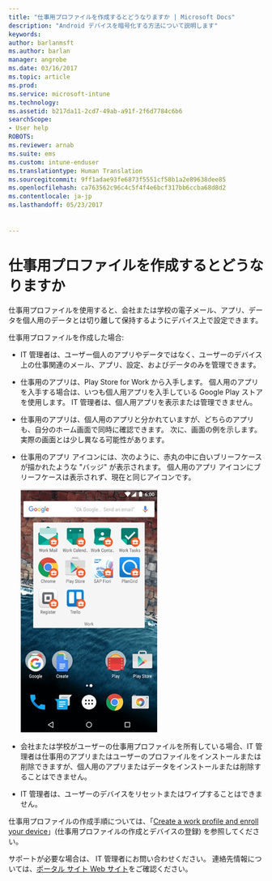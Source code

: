 ```yaml
---
title: "仕事用プロファイルを作成するとどうなりますか | Microsoft Docs"
description: "Android デバイスを暗号化する方法について説明します"
keywords: 
author: barlanmsft
ms.author: barlan
manager: angrobe
ms.date: 03/16/2017
ms.topic: article
ms.prod: 
ms.service: microsoft-intune
ms.technology: 
ms.assetid: b217da11-2cd7-49ab-a91f-2f6d7784c6b6
searchScope:
- User help
ROBOTS: 
ms.reviewer: arnab
ms.suite: ems
ms.custom: intune-enduser
ms.translationtype: Human Translation
ms.sourcegitcommit: 9ff1adae93fe6873f5551cf58b1a2e89638dee85
ms.openlocfilehash: ca763562c96c4c5f4f4e6bcf317bb6ccba68d8d2
ms.contentlocale: ja-jp
ms.lasthandoff: 05/23/2017


---
```



# <a name="what-happens-when-you-create-a-work-profile"></a>仕事用プロファイルを作成するとどうなりますか

仕事用プロファイルを使用すると、会社または学校の電子メール、アプリ、データを個人用のデータとは切り離して保持するようにデバイス上で設定できます。

仕事用プロファイルを作成した場合:

- IT 管理者は、ユーザー個人のアプリやデータではなく、ユーザーのデバイス上の仕事関連のメール、アプリ、設定、およびデータのみを管理できます。

- 仕事用のアプリは、Play Store for Work から入手します。 個人用のアプリを入手する場合は、いつも個人用アプリを入手している Google Play ストアを使用します。 IT 管理者は、個人用アプリを表示または管理できません。

- 仕事用のアプリは、個人用のアプリと分かれていますが、どちらのアプリも、自分のホーム画面で同時に確認できます。 次に、画面の例を示します。 実際の画面とは少し異なる可能性があります。

- 仕事用のアプリ アイコンには、次のように、赤丸の中に白いブリーフケースが描かれたような "バッジ" が表示されます。 個人用のアプリ アイコンにブリーフケースは表示されず、現在と同じアイコンです。

    ![Android Play Store for Work](./media/afw-google-play-store-for-work.png)

- 会社または学校がユーザーの仕事用プロファイルを所有している場合、IT 管理者は仕事用のアプリまたはユーザーのプロファイルをインストールまたは削除できますが、個人用のアプリまたはデータをインストールまたは削除することはできません。
- IT 管理者は、ユーザーのデバイスをリセットまたはワイプすることはできません。

仕事用プロファイルの作成手順については、「[Create a work profile and enroll your device](create-a-work-profile-and-enroll-your-device-in-intune-android.md)」(仕事用プロファイルの作成とデバイスの登録) を参照してください。

サポートが必要な場合は、 IT 管理者にお問い合わせください。 連絡先情報については、[ポータル サイト Web サイト](http://portal.manage.microsoft.com)をご確認ください。

